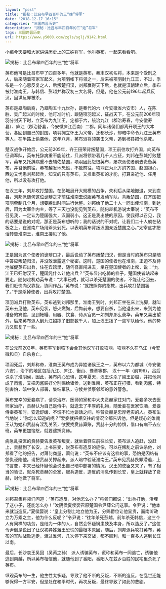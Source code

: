 ```yaml
---
layout: "post"
title: "揭秘：比吕布早四百年的三“姓”将军"
date: "2018-12-17 16:15"
categories: "三国两晋历史"
description: "揭秘：比吕布早四百年的三“姓”将军"
tags: 三国两晋历史
url: https://www.y5000.com/zgls/sglj/9142.html
---
```






小编今天要和大家讲讲历史上的三姓将军，他叫英布，一起来看看吧。

![揭秘：比吕布早四百年的三“姓”将军](/uploads/allimg/170104/6-1F104134020335.JPG)

英布他可是比吕布早了四百多年，他就是英布，秦末汉初名将，本来是个受刑之人，后来随着项家军起义，为项羽帐下将领之一，后来被项羽封九江王，不过，季布是一个心思反复之人，后叛楚归汉，刘邦赢得天下后，也就是汉朝建立后，季布被封淮南王，与韩信、彭越并称汉初三大名将，但是，他在公元前196年起兵反汉，因谋反罪被杀。

英布是皋陶后裔，乃皋陶五十九世孙，是秦代的六（今安徽省六安市）人，在陈胜、吴广起义的时候，他盯准时机，跟随项羽起义，征战天下，在公元前206年项羽分封天下时，立英布为九江王，定都于六，统治九江（郡治寿春，今安徽寿县）、庐江（郡治舒县，今安徽庐江西南）二郡，同年诸侯们都离开项王的大本营，各回到自己的封国，项羽拥立怀王为义帝，迁都长沙，却暗中命令九江王英布等人，在半路上偷袭他，这年八月，英布派将领袭击义帝，追到郴县把他杀死。

楚汉战争开始后，公元前205年，齐王田荣背叛楚国，项王前往攻打齐国，向英布征调军队，英布托辞病重不能前往，只派将领带着几千人应征，刘邦在彭城打败楚军，英布又托辞病重不去辅佐楚国，项羽因此怨恨英布，屡次派使者前去责备英布，并召他前往，英布越发地恐慌，不敢前往，项羽正为北方的齐国、赵国担心，西边又忧患刘邦起兵，知交的只有英布，又推重英布的才能，打算亲近他、任用他，所以没有攻打他。

在汉三年，刘邦攻打楚国，在彭城展开大规模的战争，失利后从梁地撤退，来到虞县，刘邦派随何这位诡辩之才前往淮南去说服英布发动军队，背叛楚国，在齐国把项羽牵制几个月，想要腾出时间进行休整。刘邦给了他二十人一同出使淮南，到达后，因为太宰作内主，等了三天也没能见到英布，随何趁机游说太宰说：“英布不召见我，一定认为楚国强大，汉国弱小，这正是我出使的原因。使我得以召见，我的话要是说的对呢，那正是英布想听的；我的话说的不对呢，让我们二十人躺在砧板之上，在淮南广场用斧头剁死。以表明英布背叛汉国亲近楚国之心。”太宰这才把话转告淮南王，淮南王接见了他。

![揭秘：比吕布早四百年的三“姓”将军](/uploads/allimg/170104/6-1F104134033D4.JPG)

正是因为这个使者的诡辩口才，最后说动了英布叛楚归汉，但是当时的英布只是暗中答应叛楚归汉，并没敢泄露这个秘密。这时，楚国的使者也在淮南，正迫不及待地催促英布出兵，住在宾馆里，随何径直闯进去，坐在楚国使者的上席，说：“九江王已归附汉王，楚国凭什么让他出兵？”英布显出吃惊的样子，楚国使者站起来要走，随何趁机劝英布说：“大事已成，就可以杀死楚国的使者，不能让他回去，我们赶快向汉靠拢，协同作战。”英布说：“就按照你的指教，出兵攻打楚国罢了。”于是杀掉使者，出兵攻打楚国。

项羽派兵打败英布，英布逃到刘邦那里，淮南王到时，刘邦正坐在床上洗脚，就叫英布去见他，英布见状，怒火燃胸，后悔前来，想要自杀，当他退出来，来到为他准备的宾馆，见到帐幔、用器、饮食、侍从官员一如刘邦那么豪华，英布又喜出望外，后来英布派人到九江招揽了旧部数千人，加上汉王拨了一些军队给他，他的势力又恢复了一些。

![揭秘：比吕布早四百年的三“姓”将军](/uploads/allimg/170104/6-1F104134044P7.JPG)

在公元前202年，英布率军到垓下会合其他汉军打败项羽，项羽不久在乌江（今安徽和县）自杀身亡。

项羽死后，刘邦称帝，淮南王英布成为异姓诸侯王之一，英布以六为都城（今安徽六安），治下的地区包括九江、庐江、衡山、豫章等郡，
汉十一年（前196），吕后诛杀了淮阴侯，因此，英布内心恐惧，这年夏天，汉王诛杀了梁王彭越，并把他剁成了肉酱，又把肉酱装好分别赐给诸侯，送到淮南，英布正在打猎，看到肉酱，特别害怕，暗中使人部署，集结军队，守候并侦察邻郡的意外警急。

英布宠幸的爱妾病了，请求治疗，医师的家和中大夫贲赫家住对门，爱妾多次去医师家治疗，贲赫认为自己是侍中，就送去了丰厚的礼物，随爱妾在医家饮酒，爱妾侍奉英布时，安逸舒缓、不慌不忙地谈话之间，称赞贲赫是忠厚老实的人。英布生气地说：“你怎么知道的呢？”爱妾就把相交往的情况全都告诉他，但是疑心的淮南王认为她和贲赫有淫乱关系，欲要找贲赫算账，贲赫十分的惊惧，借口有病不去应班，英布更加恼怒，就要逮捕贲赫。

病急乱投医的贲赫要告发英布叛变，就坐着驿车前往长安，英布派人追赶，没赶上，贲赫到了长安，上书告变，说英布有造反的迹像，可以在叛乱之前诛杀他，刘邦看了他的报告，对萧何商量，萧何说：“英布不应该有这样的事，恐怕是因结有怨仇诬陷他。请把贲赫关押起来，派人暗中验证淮南王。”英布见贲赫畏罪潜逃，上书言变，本来已经怀疑他会说出自己暗中部署的情况，汉王的使臣又来了，有了相当的验证，就杀死贲赫的全家，起兵造反，造反的消息传到长安，皇上就释放了贲赫，封他做了将军。

![揭秘：比吕布早四百年的三“姓”将军](/uploads/allimg/170104/6-1F10413405K35.JPG)

刘邦召集将领们问道：“英布造反，对他怎么办？”将领们都说：“出兵打他，活埋了这小子，还能怎么办！”汝阴侯夏侯婴召原楚国令尹薛公问这事。令尹说：“他本来就当造反。”夏侯婴说：“皇上分割土地立他为王，分赐爵位让他显贵，面南听政立为万乘之主，他为什么反呢？”令尹说：“往年杀死彭越，前年杀死韩信，这三个人有同样的功劳，是结为一体的人，自然会怀疑祸患殃及本身，所以造反了。”这位令尹倒是说出了让汉初异姓藩王恐慌的最根本原因，随后，刘邦派兵攻打英布，英布的军队战败逃走，渡过淮河，几次停下来交战，都不顺利，和一百多人逃到长江以南。

最后，长沙哀王吴回（吴芮之孙） 派人诱骗英布，谎称和英布一同逃亡，诱骗他逃到南越，所以英布相信他，就随他到了番阳，番阳人在兹乡百姓的民宅里杀死了英布。

纵观英布的一生，他生性太多疑，导致了他不断的反叛，不断的造反，在乱世还能够保得一方平安，但是处在和平时代，再次反叛，最终导致了如此的悲剧。
